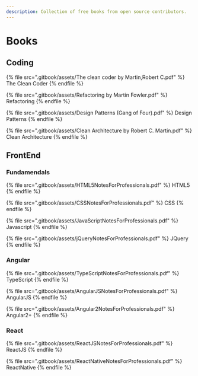 ```yaml
---
description: Collection of free books from open source contributors.
---
```


# Books

## Coding

{% file src=".gitbook/assets/The clean coder by Martin,Robert C.pdf" %}
The Clean Coder
{% endfile %}

{% file src=".gitbook/assets/Refactoring by Martin Fowler.pdf" %}
Refactoring
{% endfile %}

{% file src=".gitbook/assets/Design Patterns (Gang of Four).pdf" %}
Design Patterns
{% endfile %}

{% file src=".gitbook/assets/Clean Architecture by Robert C. Martin.pdf" %}
Clean Architecture
{% endfile %}





## FrontEnd

### Fundamendals&#x20;

{% file src=".gitbook/assets/HTML5NotesForProfessionals.pdf" %}
HTML5
{% endfile %}

{% file src=".gitbook/assets/CSSNotesForProfessionals.pdf" %}
CSS
{% endfile %}

{% file src=".gitbook/assets/JavaScriptNotesForProfessionals.pdf" %}
Javascript
{% endfile %}

{% file src=".gitbook/assets/jQueryNotesForProfessionals.pdf" %}
JQuery
{% endfile %}



### Angular

{% file src=".gitbook/assets/TypeScriptNotesForProfessionals.pdf" %}
TypeScript
{% endfile %}

{% file src=".gitbook/assets/AngularJSNotesForProfessionals.pdf" %}
AngularJS
{% endfile %}

{% file src=".gitbook/assets/Angular2NotesForProfessionals.pdf" %}
Angular2+
{% endfile %}

### React

{% file src=".gitbook/assets/ReactJSNotesForProfessionals.pdf" %}
ReactJS
{% endfile %}

{% file src=".gitbook/assets/ReactNativeNotesForProfessionals.pdf" %}
ReactNative
{% endfile %}



